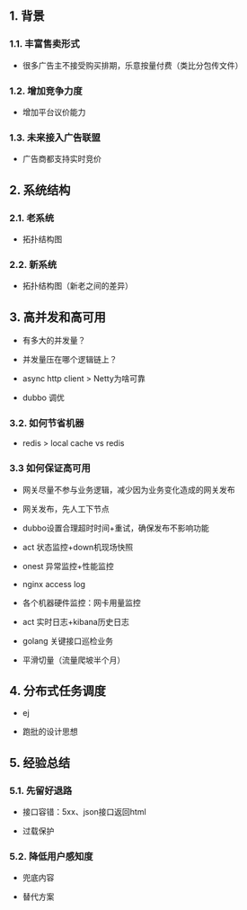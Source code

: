 ## 1. 背景

### 1.1. 丰富售卖形式

* 很多广告主不接受购买排期，乐意按量付费（类比分包传文件）

### 1.2. 增加竞争力度

* 增加平台议价能力

### 1.3. 未来接入广告联盟

* 广告商都支持实时竞价

## 2. 系统结构

### 2.1. 老系统

* 拓扑结构图

### 2.2. 新系统

* 拓扑结构图（新老之间的差异）

## 3. 高并发和高可用

* 有多大的并发量？

* 并发量压在哪个逻辑链上？

* async http client > Netty为啥可靠

* dubbo 调优

### 3.2. 如何节省机器

* redis > local cache vs redis

### 3.3 如何保证高可用

* 网关尽量不参与业务逻辑，减少因为业务变化造成的网关发布

* 网关发布，先人工下节点

* dubbo设置合理超时时间+重试，确保发布不影响功能

* act 状态监控+down机现场快照

* onest 异常监控+性能监控

* nginx access log

* 各个机器硬件监控：网卡用量监控

* act 实时日志+kibana历史日志

* golang 关键接口巡检业务

* 平滑切量（流量爬坡半个月）

## 4. 分布式任务调度

* ej

* 跑批的设计思想

## 5. 经验总结

### 5.1. 先留好退路

* 接口容错：5xx、json接口返回html

* 过载保护

### 5.2. 降低用户感知度

* 兜底内容

* 替代方案


